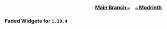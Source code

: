 ### <p align=right>[Main Branch `←`](https://github.com/KrLite/Faded-Widgets)&emsp;[`→` Modrinth](https://modrinth.com/mod/faded-widgets)</p>

### Faded Widgets for `1.19.4`
